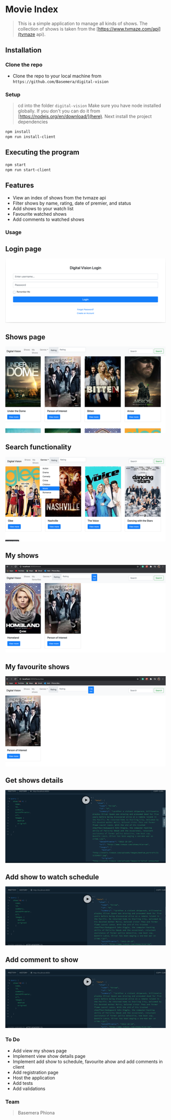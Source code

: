 # Movie Index
> This is a simple application to manage all kinds of shows. The collection of shows is taken from the [https://www.tvmaze.com/api](tvmaze api).
## Installation
### Clone the repo
- Clone the repo to your local machine from `https://github.com/Basemera/digital-vision`
### Setup
> cd into the folder `digital-vision`
> Make sure you have node installed globally. If you don't you can do it from [https://nodejs.org/en/download/](here).
> Next install the project dependencies
```
npm install
npm run install-client
```
## Executing the program
```
npm start
npm run start-client
```
## Features
- View an index of shows from the tvmaze api
- Filter shows by name, rating, date of premier, and status
- Add shows to your watch list
- Favourite watched shows
- Add comments to watched shows
### Usage
## Login page
![Alt text](images/login.png?raw=true "Login Page")
## Shows page
![Alt text](images/shows.png?raw=true "Shows Page")
## Search functionality
![Alt text](images/show_by_genre.png?raw=true "Search functionality")
## My shows
![Alt text](images/Myshows.png?raw=true "My shows")
## My favourite shows
![Alt text](images/myfavs.png?raw=true "My favourite shows")
## Get shows details
![Alt text](images/show_detail.png?raw=true "Show details") 
## Add show to watch schedule
![Alt text](images/addshowtoschedule.png?raw=true "Add show to schedule")
## Add comment to show
![Alt text](images/addshowtoschedule.png?raw=true "Add coment to show")

### To Do
- Add view my shows page
- Implement view show details page
- Implement add show to schedule, favourite ahow and add comments in client
- Add registration page
- Host the application
- Add tests
- Add validations

### Team
> Basemera Phiona


